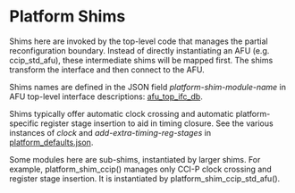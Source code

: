 # Platform Shims

Shims here are invoked by the top-level code that manages the partial reconfiguration
boundary.  Instead of directly instantiating an AFU (e.g. ccip_std_afu), these
intermediate shims will be mapped first.  The shims transform the interface and then
connect to the AFU.

Shims names are defined in the JSON field *platform-shim-module-name* in
AFU top-level interface descriptions: [afu\_top\_ifc\_db](../../../afu_top_ifc_db/).

Shims typically offer automatic clock crossing and automatic platform-specific
register stage insertion to aid in timing closure.  See the various instances of
*clock* and *add-extra-timing-reg-stages* in
[platform\_defaults.json](../../../platform_db/platform_defaults.json).

Some modules here are sub-shims, instantiated by larger shims.  For example,
platform\_shim\_ccip() manages only CCI-P clock crossing and register stage insertion.
It is instantiated by platform\_shim\_ccip\_std\_afu().
